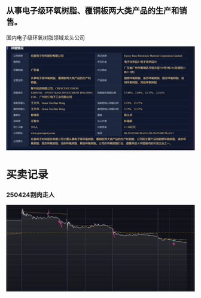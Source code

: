 ## 从事电子级环氧树脂、覆铜板两大类产品的生产和销售。

国内电子级环氧树脂领域龙头公司

![1.png](1.png)


# 买卖记录

### 250424割肉走人
![2.png](2.png)



